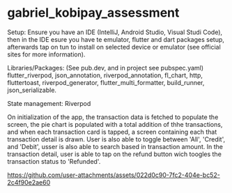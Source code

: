 # gabriel_kobipay_assessment

Setup: Ensure you have an IDE (IntelliJ, Android Studio, Visual Studi Code), then in the IDE esure you have te emulator, flutter and dart packages setup, afterwards tap on tun to install on selected device or emulator (see official sites for more information). 

Libraries/Packages: (See pub.dev, and in project see pubspec.yaml) flutter_riverpod, json_annotation, riverpod_annotation, fl_chart, http, fluttertoast, riverpod_generator, flutter_multi_formatter, build_runner, json_serializable.

State management: Riverpod

On initialization of the app, the transaction data is fetched to populate the screen, the pie chart is populated with a total addition of thhe transactions, and when each transaction card is tapped, a screen containing each that transaction detail is drawn. User is also able to toggle between 'All', 'Credit', and 'Debit', usser is also able to search based in transaction amount. In the transaction detail, user is able to tap on the refund button wich toogles the transaction status to 'Refunded'.



https://github.com/user-attachments/assets/022d0c90-7fc2-404e-bc52-2c4f90e2ae60


